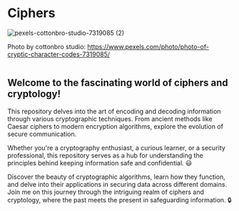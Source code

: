 # Ciphers

![pexels-cottonbro-studio-7319085 (2)](https://github.com/hiarijit/Ciphers/assets/68233664/f3f5f6e3-4bec-4416-b275-afadc61ee61b)

Photo by cottonbro studio: https://www.pexels.com/photo/photo-of-cryptic-character-codes-7319085/

<pre></pre>

## Welcome to the fascinating world of ciphers and cryptology! 

 This repository delves into the art of encoding and decoding information through various cryptographic techniques. From ancient methods like Caesar ciphers to modern encryption algorithms, explore the evolution of secure communication. 

 Whether you're a cryptography enthusiast, a curious learner, or a security professional, this repository serves as a hub for understanding the principles behind keeping information safe and confidential. 😃

 Discover the beauty of cryptographic algorithms, learn how they function, and delve into their applications in securing data across different domains. Join me on this journey through the intriguing realm of ciphers and cryptology, where the past meets the present in safeguarding information. 🔒
